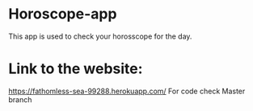 # Horoscope-app
This app is used to check your horosscope for the day.
# Link to the website:
https://fathomless-sea-99288.herokuapp.com/
For code check Master branch
